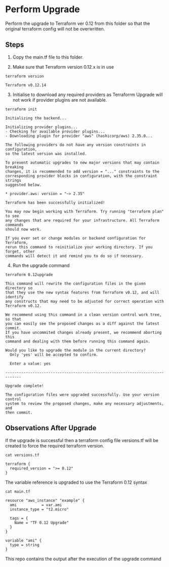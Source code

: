 # Perform Upgrade
Perform the upgrade to Terraform ver 0.12 from this folder so that the original terraform config will not be overwritten.

## Steps
1. Copy the main.tf file to this folder.

2. Make sure that Terraform version 0.12.x is in use
```
terraform version

Terraform v0.12.14
```

3. Initialise to download any required providers as Terraforrm Upgrade will not work if provider plugins are not available.
```
terraform init

Initializing the backend...

Initializing provider plugins...
- Checking for available provider plugins...
- Downloading plugin for provider "aws" (hashicorp/aws) 2.35.0...

The following providers do not have any version constraints in configuration,
so the latest version was installed.

To prevent automatic upgrades to new major versions that may contain breaking
changes, it is recommended to add version = "..." constraints to the
corresponding provider blocks in configuration, with the constraint strings
suggested below.

* provider.aws: version = "~> 2.35"

Terraform has been successfully initialized!

You may now begin working with Terraform. Try running "terraform plan" to see
any changes that are required for your infrastructure. All Terraform commands
should now work.

If you ever set or change modules or backend configuration for Terraform,
rerun this command to reinitialize your working directory. If you forget, other
commands will detect it and remind you to do so if necessary.
```

4. Run the upgrade command
```
terraform 0.12upgrade

This command will rewrite the configuration files in the given directory so
that they use the new syntax features from Terraform v0.12, and will identify
any constructs that may need to be adjusted for correct operation with
Terraform v0.12.

We recommend using this command in a clean version control work tree, so that
you can easily see the proposed changes as a diff against the latest commit.
If you have uncommited changes already present, we recommend aborting this
command and dealing with them before running this command again.

Would you like to upgrade the module in the current directory?
  Only 'yes' will be accepted to confirm.

  Enter a value: yes

-----------------------------------------------------------------------------

Upgrade complete!

The configuration files were upgraded successfully. Use your version control
system to review the proposed changes, make any necessary adjustments, and
then commit.
```

## Observations After Upgrade
If the upgrade is successful then a terraform config file versions.tf will be created to force the required terraform version.

```
cat versions.tf

terraform {
  required_version = ">= 0.12"
}
```

The variable reference is upgraded to use the Terraform 0.12 syntax
```
cat main.tf

resource "aws_instance" "example" {
  ami           = var.ami
  instance_type = "t2.micro"

  tags = {
    Name = "TF 0.12 Upgrade"
  }
}

variable "ami" {
  type = string
}
```

This repo contains the output after the execution of the upgrade command

